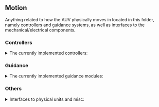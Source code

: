 ## Motion
Anything related to how the AUV physically moves in located in this folder, namely controllers and guidance systems, as well as interfaces to the mechanical/electrical components.


### Controllers
<details>
<summary>The currently implemented controllers:</summary>

* autopilot
    * An integral backstepping controller used by the los_guidance system

* dp_controller
    * The dynamic positioning controller, which is implemented as a nonlinear PID controller.

</details>

### Guidance
<details>
<summary>The currently implemented guidance modules:</summary>

* interface
    * The interface for all the different guidance modules that the state machine uses to steer the AUV

* los_guidance
    * A straight-line guidance module


* dp_guidance
    * The state machine technically can reference the dp controller directly, but this module is in place to fully separate the controllers and state machine.

</details>



### Others
<details>
<summary>Interfaces to physical units and misc:</summary>

* reference_model
    * Reference model calculation used in the LOS guidance system.
    
* mcu_interface
    * The interface between the ROS system and a multi-purpose MicroController Unit (MCU) in the AUV.

* thruster_interface
    * The interface between the control system and the ESCs, i.e. a board that can produce PWM signals.

* vortex_allocator
    * Calculates the specific thruster forces from a given thrust vector

* motion_launch
    * A container for the launch file that launches every required motion node. 

</details>